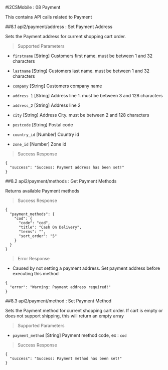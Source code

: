 #i2CSMobile : 08 Payment

This contains API calls related to Payment

##8.1 api2/payment/address : Set Payment Address

Sets the Payment address for current shopping cart order. 

> Supported Parameters

* `firstname` [String] Customers first name. must be between 1 and 32 characters

* `lastname` [String] Customers last name. must be between 1 and 32 characters

* `company` [String] Customers company name

* `address_1` [String] Address line 1. must be between 3 and 128 characters

* `address_2` [String] Address line 2

* `city` [String] Address City. must be between 2 and 128 characters

* `postcode` [String] Postal code

* `country_id` [Number] Country id

* `zone_id` [Number] Zone id

> Success Response

```
{
  "success": "Success: Payment address has been set!"
}
```

##8.2 api2/payment/methods : Get Payment Methods

Returns available Payment methods

> Success Response

```
{
  "payment_methods": {
    "cod": {
      "code": "cod",
      "title": "Cash On Delivery",
      "terms": "",
      "sort_order": "5"
    }
  }
}
```

> Error Response

* Caused by not setting a payment address. Set payment address before executing this method

```
{
  "error": "Warning: Payment address required!"
}
```

##8.3 api2/payment/method : Set Payment Method

Sets the Payment method for current shopping cart order. If cart is empty or does not support shipping, this will return an empty array

> Supported Parameters

* `payment_method` [String] Payment method code, ex : `cod`

> Success Response

```
{
  "success": "Success: Payment method has been set!"
}
```